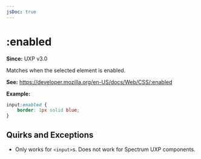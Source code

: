 ```yaml
---
jsDoc: true
---
```

# :enabled

**Since:** UXP v3.0

Matches when the selected element is enabled. 

**See:** https://developer.mozilla.org/en-US/docs/Web/CSS/:enabled

**Example:**

```css
input:enabled {
    border: 1px solid blue;
}
```

## Quirks and Exceptions

* Only works for `<input>`s. Does not work for Spectrum UXP components.
